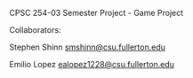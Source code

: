 CPSC 254-03 Semester Project - Game Project


Collaborators:


Stephen Shinn		smshinn@csu.fullerton.edu

Emilio Lopez		ealopez1228@csu.fullerton.edu
